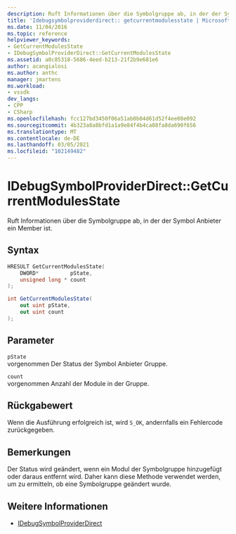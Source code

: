 ```yaml
---
description: Ruft Informationen über die Symbolgruppe ab, in der der Symbol Anbieter ein Member ist.
title: 'Idebugsymbolproviderdirect:: getcurrentmodulesstate | Microsoft-Dokumentation'
ms.date: 11/04/2016
ms.topic: reference
helpviewer_keywords:
- GetCurrentModulesState
- IDebugSymbolProviderDirect::GetCurrentModulesState
ms.assetid: a0c85318-5686-4eed-b213-21f2b9e681e6
author: acangialosi
ms.author: anthc
manager: jmartens
ms.workload:
- vssdk
dev_langs:
- CPP
- CSharp
ms.openlocfilehash: fcc127bd3450f06a51ab0b04d61d52f4ee08e092
ms.sourcegitcommit: 4b323a8a8bfd1a1a9e84f4b4ca88fa8da690f656
ms.translationtype: MT
ms.contentlocale: de-DE
ms.lasthandoff: 03/05/2021
ms.locfileid: "102149482"
---
```

# <a name="idebugsymbolproviderdirectgetcurrentmodulesstate"></a>IDebugSymbolProviderDirect::GetCurrentModulesState
Ruft Informationen über die Symbolgruppe ab, in der der Symbol Anbieter ein Member ist.

## <a name="syntax"></a>Syntax

```cpp
HRESULT GetCurrentModulesState(
    DWORD*          pState,
    unsigned long * count
);
```

```csharp
int GetCurrentModulesState(
    out uint pState,
    out uint count
);
```

## <a name="parameters"></a>Parameter
`pState`\
vorgenommen Der Status der Symbol Anbieter Gruppe.

`count`\
vorgenommen Anzahl der Module in der Gruppe.

## <a name="return-value"></a>Rückgabewert
 Wenn die Ausführung erfolgreich ist, wird `S_OK`, andernfalls ein Fehlercode zurückgegeben.

## <a name="remarks"></a>Bemerkungen
 Der Status wird geändert, wenn ein Modul der Symbolgruppe hinzugefügt oder daraus entfernt wird. Daher kann diese Methode verwendet werden, um zu ermitteln, ob eine Symbolgruppe geändert wurde.

## <a name="see-also"></a>Weitere Informationen
- [IDebugSymbolProviderDirect](../../../extensibility/debugger/reference/idebugsymbolproviderdirect.md)
